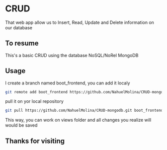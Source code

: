 # CRUD
That web app allow us to Insert, Read, Update and Delete information on our database
## To resume
This's a basic CRUD using the database NoSQL/NoRel MongoDB
## Usage
I create a branch named boot_frontend, you can add it localy
```bash
git remote add boot_frontend https://github.com/NahuelMolina/CRUD-mongodb.git
```
pull it on yor local repository
```bash
git pull https://github.com/NahuelMolina/CRUD-mongodb.git boot_frontend
```
This way, you can work on views folder and all changes you realize will would be saved
## Thanks for visiting
